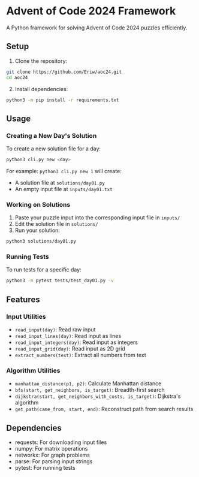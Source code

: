 # Advent of Code 2024 Framework

A Python framework for solving Advent of Code 2024 puzzles efficiently.

## Setup

1. Clone the repository:
```bash
git clone https://github.com/Eriw/aoc24.git
cd aoc24
```

2. Install dependencies:
```bash
python3 -m pip install -r requirements.txt
```

## Usage

### Creating a New Day's Solution

To create a new solution file for a day:
```bash
python3 cli.py new <day>
```
For example: `python3 cli.py new 1` will create:
- A solution file at `solutions/day01.py`
- An empty input file at `inputs/day01.txt`

### Working on Solutions

1. Paste your puzzle input into the corresponding input file in `inputs/`
2. Edit the solution file in `solutions/`
3. Run your solution:
```bash
python3 solutions/day01.py
```

### Running Tests

To run tests for a specific day:
```bash
python3 -m pytest tests/test_day01.py -v
```

## Features

### Input Utilities
- `read_input(day)`: Read raw input
- `read_input_lines(day)`: Read input as lines
- `read_input_integers(day)`: Read input as integers
- `read_input_grid(day)`: Read input as 2D grid
- `extract_numbers(text)`: Extract all numbers from text

### Algorithm Utilities
- `manhattan_distance(p1, p2)`: Calculate Manhattan distance
- `bfs(start, get_neighbors, is_target)`: Breadth-first search
- `dijkstra(start, get_neighbors_with_costs, is_target)`: Dijkstra's algorithm
- `get_path(came_from, start, end)`: Reconstruct path from search results

## Dependencies
- requests: For downloading input files
- numpy: For matrix operations
- networkx: For graph problems
- parse: For parsing input strings
- pytest: For running tests